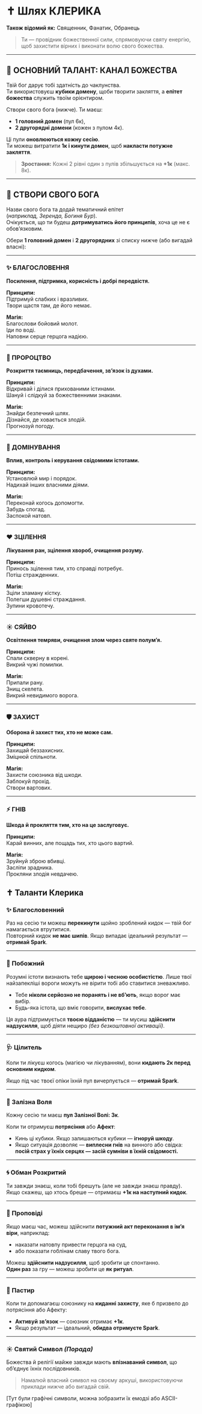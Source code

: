 # ✝️ Шлях КЛЕРИКА

**Також відомий як:** Священник, Фанатик, Обранець

> Ти — провідник божественної сили, спрямовуючи святу енергію, щоб захистити вірних і виконати волю свого божества.

---

## 🌟 ОСНОВНИЙ ТАЛАНТ: **КАНАЛ БОЖЕСТВА**

Твій бог дарує тобі здатність до чаклунства.  
Ти використовуєш **кубики домену**, щоби творити закляття, а **епітет божества** служить твоїм орієнтиром.

Створи свого бога (нижче). Ти маєш:

- **1 головний домен** (пул 6к),
- **2 другорядні домени** (кожен з пулом 4к).

Ці пули **оновлюються кожну сесію**.  
Ти можеш витратити **1к і кинути домен**, щоб **накласти потужне закляття**.

> **Зростання:** Кожні 2 рівні один з пулів збільшується на **+1к** (макс. 8к).

---

## 🙏 СТВОРИ СВОГО БОГА

Назви свого бога та додай тематичний епітет  
(*наприклад, Зеренда, Богиня Бур*).  
Очікується, що ти будеш **дотримуватись його принципів**, хоча це не є обов’язковим.

Обери **1 головний домен** і **2 другорядних** зі списку нижче (або вигадай власні):

---

### ✨ БЛАГОСЛОВЕННЯ
**Посилення, підтримка, корисність і добрі передвістя.**

**Принципи:**  
Підтримуй слабких і вразливих.  
Твори щастя там, де його немає.

**Магія:**  
Благослови бойовий молот.  
Іди по воді.  
Наповни серце герцога надією.

---

### 🔮 ПРОРОЦТВО
**Розкриття таємниць, передбачення, зв’язок із духами.**

**Принципи:**  
Відкривай і ділися прихованими істинами.  
Шануй і слідкуй за божественними знаками.

**Магія:**  
Знайди безпечний шлях.  
Дізнайся, де ховається злодій.  
Прогнозуй погоду.

---

### 👑 ДОМІНУВАННЯ
**Вплив, контроль і керування свідомими істотами.**

**Принципи:**  
Установлюй мир і порядок.  
Надихай інших власними діями.

**Магія:**  
Переконай когось допомогти.  
Забудь спогад.  
Заспокой натовп.

---

### ❤️ ЗЦІЛЕННЯ
**Лікування ран, зцілення хвороб, очищення розуму.**

**Принципи:**  
Принось зцілення тим, хто справді потребує.  
Потіш стражденних.

**Магія:**  
Зціли зламану кістку.  
Полегши душевні страждання.  
Зупини кровотечу.

---

### ☀️ СЯЙВО
**Освітлення темряви, очищення злом через святе полум’я.**

**Принципи:**  
Спали скверну в корені.  
Викрий чужі помилки.

**Магія:**  
Припали рану.  
Знищ скелета.  
Викрий невидимого ворога.

---

### 🛡️ ЗАХИСТ
**Оборона й захист тих, хто не може сам.**

**Принципи:**  
Захищай беззахисних.  
Зміцнюй спільноти.

**Магія:**  
Захисти союзника від шкоди.  
Заблокуй прохід.  
Створи вартових.

---

### ⚡ ГНІВ
**Шкода й прокляття тим, хто на це заслуговує.**

**Принципи:**  
Карай винних, але пощадь тих, хто цього вартий.

**Магія:**  
Зруйнуй зброю вбивці.  
Засліпи зрадника.  
Прокляни злодія невдачею.

## ✝️ Таланти Клерика

### ✨ Благословенний
Раз на сесію ти можеш **перекинути** щойно зроблений кидок — твій бог намагається втрутитися.  
Повторний кидок **не має шипів**. Якщо випадає ідеальний результат — **отримай Spark**.

---

### 🙏 Побожний
Розумні істоти визнають тебе **щирою і чесною особистістю**. Лише твої найзапекліші вороги можуть не вірити тобі або ставитися зневажливо.

- Тебе **ніколи серйозно не поранять і не вб’ють**, якщо ворог має вибір.  
- Будь-яка істота, що вміє говорити, **вислухає тебе**.

Ця аура підтримується **твоєю відданістю** — ти мусиш **здійснити надзусилля**, щоб діяти нещиро *(без безкоштовної активації)*.

---

### 🩺 Цілитель
Коли ти лікуєш когось (магією чи лікуванням), вони **кидають 2к перед основним кидком**.

Якщо під час твоєї опіки їхній пул вичерпується — **отримай Spark**.

---

### 🧠 Залізна Воля
Кожну сесію ти маєш **пул Залізної Волі: 3к**.

Коли ти отримуєш **потрясіння** або **Афект**:
- Кинь ці кубики. Якщо залишаються кубики — **ігноруй шкоду**.
- Якщо ситуація дозволяє — **виплесни гнів** на винного або свідка:  
  **посій страх у їхніх серцях — засій сумніви в їхній свідомості.**

---

### 🌀 Обман Розкритий
Ти завжди знаєш, коли тобі брешуть (але не завжди знаєш правду).  
Якщо скажеш, що хтось бреше — отримаєш **+1к на наступний кидок**.

---

### 📢 Проповіді
Якщо маєш час, можеш здійснити **потужний акт переконання в ім’я віри**, наприклад:
- наказати натовпу привести герцога на суд,
- або показати гоблінам славу твого бога.

Можеш **здійснити надзусилля**, щоб зробити це спонтанно.  
**Один раз** за гру — можеш зробити це **як ритуал**.

---

### 🐑 Пастир
Коли ти допомагаєш союзнику на **киданні захисту**, яке б призвело до потрясіння або Афекту:

- **Активуй зв’язок** — союзник отримає **+1к**.
- Якщо результат — ідеальний, **обидва отримуєте Spark**.

---

### ☀️ Святий Символ *(Порада)*

Божества й релігії майже завжди мають **впізнаваний символ**, що об’єднує їхніх послідовників.

> Намалюй власний символ на своєму аркуші, використовуючи приклади нижче або вигадай свій.

[Тут були графічні символи, можна зобразити їх емодзі або ASCII-графікою]

